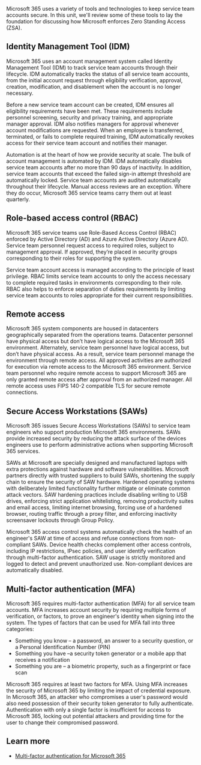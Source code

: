 Microsoft 365 uses a variety of tools and technologies to keep service team accounts secure. In this unit, we'll review some of these tools to lay the foundation for discussing how Microsoft enforces Zero Standing Access (ZSA).

## Identity Management Tool (IDM)

Microsoft 365 uses an account management system called Identity Management Tool (IDM) to track service team accounts through their lifecycle. IDM automatically tracks the status of all service team accounts, from the initial account request through eligibility verification, approval, creation, modification, and disablement when the account is no longer necessary.

Before a new service team account can be created, IDM ensures all eligibility requirements have been met. These requirements include personnel screening, security and privacy training, and appropriate manager approval. IDM also notifies managers for approval whenever account modifications are requested. When an employee is transferred, terminated, or fails to complete required training, IDM automatically revokes access for their service team account and notifies their manager.

Automation is at the heart of how we provide security at scale. The bulk of account management is automated by IDM. IDM automatically disables service team accounts after no more than 90 days of inactivity. In addition, service team accounts that exceed the failed sign-in attempt threshold are automatically locked. Service team accounts are audited automatically throughout their lifecycle. Manual access reviews are an exception. Where they do occur, Microsoft 365 service teams carry them out at least quarterly.

## Role-based access control (RBAC)

Microsoft 365 service teams use Role-Based Access Control (RBAC) enforced by Active Directory (AD) and Azure Active Directory (Azure AD). Service team personnel request access to required roles, subject to management approval. If approved, they’re placed in security groups corresponding to their roles for supporting the system.

Service team account access is managed according to the principle of least privilege. RBAC limits service team accounts to only the access necessary to complete required tasks in environments corresponding to their role. RBAC also helps to enforce separation of duties requirements by limiting service team accounts to roles appropriate for their current responsibilities.

## Remote access

Microsoft 365 system components are housed in datacenters geographically separated from the operations teams. Datacenter personnel have physical access but don’t have logical access to the Microsoft 365 environment. Alternately, service team personnel have logical access, but don’t have physical access. As a result, service team personnel manage the environment through remote access. All approved activities are authorized for execution via remote access to the Microsoft 365 environment. Service team personnel who require remote access to support Microsoft 365 are only granted remote access after approval from an authorized manager. All remote access uses FIPS 140-2 compatible TLS for secure remote connections.

## Secure Access Workstations (SAWs)

Microsoft 365 issues Secure Access Workstations (SAWs) to service team engineers who support production Microsoft 365 environments. SAWs provide increased security by reducing the attack surface of the devices engineers use to perform administrative actions when supporting Microsoft 365 services.

SAWs at Microsoft are specially designed and manufactured laptops with extra protections against hardware and software vulnerabilities. Microsoft partners directly with trusted suppliers to build SAWs, shortening the supply chain to ensure the security of SAW hardware. Hardened operating systems with deliberately limited functionality further mitigate or eliminate common attack vectors. SAW hardening practices include disabling writing to USB drives, enforcing strict application whitelisting, removing productivity suites and email access, limiting internet browsing, forcing use of a hardened browser, routing traffic through a proxy filter, and enforcing inactivity screensaver lockouts through Group Policy.

Microsoft 365 access control systems automatically check the health of an engineer's SAW at time of access and refuse connections from non-compliant SAWs. Device health checks complement other access controls, including IP restrictions, IPsec policies, and user identify verification through multi-factor authentication. SAW usage is strictly monitored and logged to detect and prevent unauthorized use. Non-compliant devices are automatically disabled.

## Multi-factor authentication (MFA)

Microsoft 365 requires multi-factor authentication (MFA) for all service team accounts. MFA increases account security by requiring multiple forms of verification, or factors, to prove an engineer's identity when signing into the system. The types of factors that can be used for MFA fall into three categories:

- Something you know – a password, an answer to a security question, or a Personal Identification Number (PIN)
- Something you have –a security token generator or a mobile app that receives a notification
- Something you are – a biometric property, such as a fingerprint or face scan

Microsoft 365 requires at least two factors for MFA. Using MFA increases the security of Microsoft 365 by limiting the impact of credential exposure. In Microsoft 365, an attacker who compromises a user's password would also need possession of their security token generator to fully authenticate. Authentication with only a single factor is insufficient for access to Microsoft 365, locking out potential attackers and providing time for the user to change their compromised password.

## Learn more

- [Multi-factor authentication for Microsoft 365](/microsoft-365/admin/security-and-compliance/multi-factor-authentication-microsoft-365?azure-portal=true)
